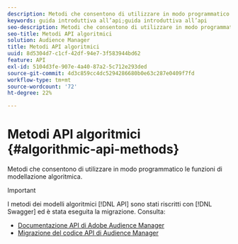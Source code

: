 ```yaml
---
description: Metodi che consentono di utilizzare in modo programmatico le funzioni di modellazione algoritmica.
keywords: guida introduttiva all’api;guida introduttiva all’api
seo-description: Metodi che consentono di utilizzare in modo programmatico le funzioni di modellazione algoritmica.
seo-title: Metodi API algoritmici
solution: Audience Manager
title: Metodi API algoritmici
uuid: 8d5304d7-c1cf-42df-94e7-3f583944bd62
feature: API
exl-id: 5104d3fe-907e-4a40-87a2-5c712e293ded
source-git-commit: 4d3c859cc4dc5294286680b0e63c287e0409f7fd
workflow-type: tm+mt
source-wordcount: '72'
ht-degree: 22%

---
```


# Metodi API algoritmici {#algorithmic-api-methods}

Metodi che consentono di utilizzare in modo programmatico le funzioni di modellazione algoritmica.

>[!IMPORTANT]
>
>I metodi dei modelli algoritmici [!DNL API] sono stati riscritti con [!DNL Swagger] ed è stata eseguita la migrazione. Consulta:
>
>* [Documentazione API di Adobe Audience Manager](https://bank.demdex.com/portal/swagger/index.html)
>* [Migrazione del codice API di Audience Manager](../../api/api-swagger-migration.md)

